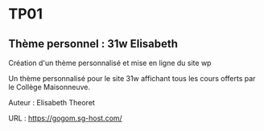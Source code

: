 
# TP01

## Thème personnel : 31w Elisabeth

Création d'un thème personnalisé et mise en ligne du site wp

Un thème personnalisé pour le site 31w affichant tous les cours offerts par le Collège Maisonneuve.

Auteur : Elisabeth Theoret

URL : https://gogom.sg-host.com/

